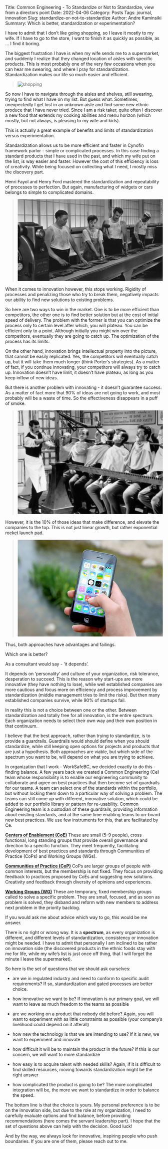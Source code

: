 Title: Common Engineering - To Standardize or Not to Standardize, view from a directors point
Date: 2022-04-06
Category: Posts
Tags: journal, innovation
Slug: standardize-or-not-to-standardize
Author: Andre Kaminsiki
Summary: Which is better, standardization or experimentation?

I have to admit that I don’t like going shopping, so I leave it mostly to my wife. If I have to go to the store, I want to finish it as quickly as possible, as … I find it boring.

The biggest frustration I have is when my wife sends me to a supermarket, and suddenly I realize that they changed location of aisles with specific products. This is most probably one of the very few occasions when you can hear me swearing, and where I pray for standardization. Standardization makes our life so much easier and efficient.
 
> ![shopping](../images/standardize-or-not-to-standardize-1.png)

So now I have to navigate through the aisles and shelves, still swearing, trying to find what I have on my list.
But guess what. Sometimes, unexpectedly I get lost in an unknown aisle and find some new ethnic produce that I have never tried. Since I am a risk taker, quite often I discover a new food that extends my cooking abilities and menu horizon (which mostly, but not always, is pleasing to my wife and kids).

This is actually a great example of benefits and limits of standardization versus experimentation.

Standardization allows us to be more efficient and faster in Cynofin framework parlor - simple or complicated processes. In this case finding a standard products that I have used in the past, and which my wife put on the list, is way easier and faster. However the cost of this efficiency is loss of creativity. While being focused on collecting what I need, I mostly miss the discovery part.

Henri Fayol and Henry Ford mastered the standardization and repeatability of processes to perfection. But again, manufacturing of widgets or cars belongs to simple to complicated domains.

> ![manufacturing](../images/standardize-or-not-to-standardize-2.png)

When it comes to innovation however, this stops working. Rigidity of processes and penalizing those who try to break them, negatively impacts our ability to find new solutions to existing problems.

So here are two ways to win in the market. One is to be more efficient than competitors, the other one is to find better solution but at the cost of initial speed of delivery. The problem with the former is that you can optimize the process only to certain level after which, you will plateau. You can be efficient only to a point. Although initially you might win over the competitors, eventually they are going to catch up. The optimization of the process has its limits.

On the other hand, innovation brings intellectual property into the picture, that cannot be easily replicated. Yes, the competitors will eventually catch up, but it will take them much longer (think Porter’s strategies). As a matter of fact, if you continue innovating, your competitors will always try to catch up. Innovation doesn’t have limit, it doesn’t have plateau, as long as you keep inflow of new ideas.

But there is another problem with innovating - it doesn’t guarantee success. As a matter of fact more that 90% of ideas are not going to work, and most probably will be a waste of time. So the effectiveness disappears in a puff of smoke.

> ![effectiveness](../images/standardize-or-not-to-standardize-3.png)

However, it is the 10% of those ideas that make difference, and elevate the companies to the top. This is not just linear growth, but rather exponential rocket launch pad.

> ![phone in hand](../images/standardize-or-not-to-standardize-4.png) 

Thus, both approaches have advantages and failings.

Which one is better? 

As a consultant would say - ‘it depends’.

It depends on ‘personality’ and culture of your organization, risk tolerance, desperation to succeed. This is the reason why start-ups are more innovative (they have nothing to lose), while well established companies are more cautious and focus more on efficiency and process improvement by standardization (middle management tries to limit the risks). But then many established companies survive, while 90% of startups fail.

In reality this is not a choice between one or the other. Between standardization and totally free for all innovation, is the entire spectrum. Each organization needs to select their own way and their own position in that continuum.

I believe that the best approach, rather than trying to standardize, is to provide a guardrails. Guardrails would should define when you should standardize, while still keeping open options for projects and products that are just a hypothesis. Both approaches are viable, but which side of the spectrum you want to be, will depend on what you are trying to achieve. 

In organization that I work - WorkSafeBC, we decided exactly to do this - finding balance.
A few years back we created a Common Engineering (Ce) team whose responsibility is to enable our engineering community to collaborate and agree on best practices that then become set of guardrails for our teams. A team can select one of the standards within the portfolio, but without locking them down to a particular way of solving a problem. The teams can still come up with different, innovative solution, which could be added to our portfolio library or pattern for re-usability. Common Engineering team is a custodian of these guardrails, providing information about existing standards, and at the same time enabling teams to on-board new best practices. We use few instruments for this, that are facilitated by Ce.

[**Centers of Enablement (CoE)**](/ceremony-center-of-enablement.html)
These are small (5-9 people), cross functional, long standing groups that provide overall governance and direction to a specific function. They meet frequently, facilitating development of best practices and standards through Communities of Practice (CoPs) and Working Groups (WGs).

[**Communities of Practice (CoP)**](/ceremony-community-of-practice.html)
CoPs are larger groups of people with common interests, but the membership is not fixed. They focus on providing feedback to practices proposed by CoEs and suggesting new solutions. Creativity and feedback through diversity of opinions and experiences.

[**Working Groups (WG)**](/ceremony-working-group.html)
These are temporary, fixed membership groups called to solve a specific problem. They are small, focused, and as soon as problem is solved, they disband and reform with new members to address next problem in the priority backlog.

If you would ask me about advice which way to go, this would be me answer.

There is no right or wrong way. It is a **spectrum**, as every organization is different, and different levels of standardization, consistency or innovation might be needed. I have to admit that personally I am inclined to be rather on innovation side (the discovered products in the ethnic foods stay with me for life, while my wife’s list is just once off thing, that I will forget the minute I leave the supermarket).

So here is the set of questions that we should ask ourselves:

- are we in regulated industry and need to conform to specific audit requirements? If so, standardization and gated processes are better choice.

- how innovative we want to be? If innovation is our primary goal, we will want to leave as much freedom to the teams as possible

- are we working on a product that nobody did before? Again, you will want to experiment with as little constraints as possible (your company’s livelihood could depend on it afterall)

- how new the technology is that we are intending to use? If it is new, we want to experiment and innovate

- how difficult it will be to maintain the product in the future? If this is our concern, we will want to more standardize

- how easy is to acquire talent with needed skills? Again, if it is difficult to find skilled resources, moving towards standardization might be the right answer

- how complicated the product is going to be? The more complicated integration will be, the more we want to standardize in order to balance the speed.

The bottom line is that the choice is yours. My personal preference is to be on the innovation side, but due to the role at my organization, I need to carefully evaluate options and find balance, before providing recommendations (here comes the servant leadership part). 
I hope that the set of questions above can help with the decision. Good luck!

And by the way, we always look for innovative, inspiring people who push boundaries. If you are one of them, please reach out to me.
